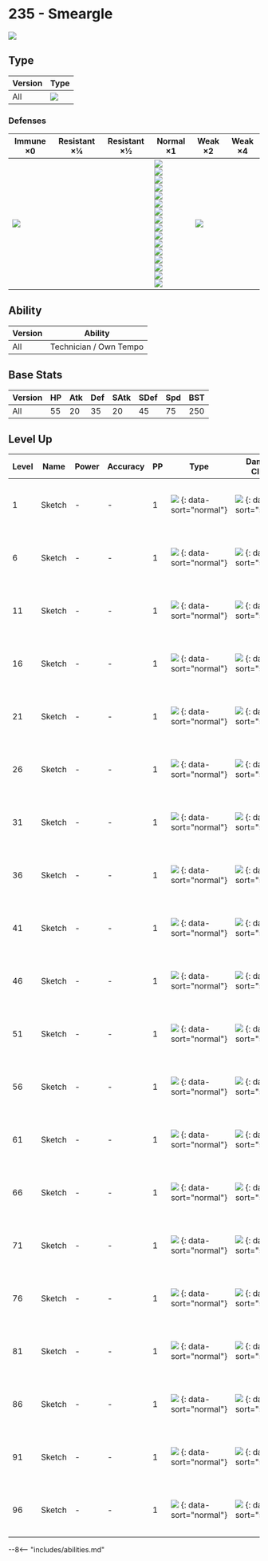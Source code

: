 # 235 - Smeargle
![][235]

## Type

Version | Type
---     | ---
All     | ![][normal]

### Defenses

Immune ×0      | Resistant ×¼ | Resistant ×½ | Normal ×1                                                                                                                                                                                                                           | Weak ×2           | Weak ×4
---            | ---          | ---          | ---                                                                                                                                                                                                                                 | ---               | ---
![][ghost]<br> | &nbsp;       | &nbsp;       | ![][normal]<br>![][flying]<br>![][poison]<br>![][ground]<br>![][rock]<br>![][bug]<br>![][steel]<br>![][fire]<br>![][water]<br>![][grass]<br>![][electric]<br>![][psychic]<br>![][ice]<br>![][dragon]<br>![][dark]<br>![][fairy]<br> | ![][fighting]<br> | &nbsp;

## Ability

Version | Ability
---     | ---
All     | Technician / Own Tempo

## Base Stats

Version | HP  | Atk | Def | SAtk | SDef | Spd | BST
---     | --- | --- | --- | ---  | ---  | --- | ---
All     | 55  | 20  | 35  | 20   | 45   | 75  | 250

## Level Up

Level | Name   | Power | Accuracy | PP  | Type                               | Damage Class                       | Description
---   | ---    | ---   | ---      | --- | ---                                | ---                                | ---
1     | Sketch | -     | -        | 1   | ![][normal] {: data-sort="normal"} | ![][status] {: data-sort="status"} | Permanently becomes the target's last used move.
6     | Sketch | -     | -        | 1   | ![][normal] {: data-sort="normal"} | ![][status] {: data-sort="status"} | Permanently becomes the target's last used move.
11    | Sketch | -     | -        | 1   | ![][normal] {: data-sort="normal"} | ![][status] {: data-sort="status"} | Permanently becomes the target's last used move.
16    | Sketch | -     | -        | 1   | ![][normal] {: data-sort="normal"} | ![][status] {: data-sort="status"} | Permanently becomes the target's last used move.
21    | Sketch | -     | -        | 1   | ![][normal] {: data-sort="normal"} | ![][status] {: data-sort="status"} | Permanently becomes the target's last used move.
26    | Sketch | -     | -        | 1   | ![][normal] {: data-sort="normal"} | ![][status] {: data-sort="status"} | Permanently becomes the target's last used move.
31    | Sketch | -     | -        | 1   | ![][normal] {: data-sort="normal"} | ![][status] {: data-sort="status"} | Permanently becomes the target's last used move.
36    | Sketch | -     | -        | 1   | ![][normal] {: data-sort="normal"} | ![][status] {: data-sort="status"} | Permanently becomes the target's last used move.
41    | Sketch | -     | -        | 1   | ![][normal] {: data-sort="normal"} | ![][status] {: data-sort="status"} | Permanently becomes the target's last used move.
46    | Sketch | -     | -        | 1   | ![][normal] {: data-sort="normal"} | ![][status] {: data-sort="status"} | Permanently becomes the target's last used move.
51    | Sketch | -     | -        | 1   | ![][normal] {: data-sort="normal"} | ![][status] {: data-sort="status"} | Permanently becomes the target's last used move.
56    | Sketch | -     | -        | 1   | ![][normal] {: data-sort="normal"} | ![][status] {: data-sort="status"} | Permanently becomes the target's last used move.
61    | Sketch | -     | -        | 1   | ![][normal] {: data-sort="normal"} | ![][status] {: data-sort="status"} | Permanently becomes the target's last used move.
66    | Sketch | -     | -        | 1   | ![][normal] {: data-sort="normal"} | ![][status] {: data-sort="status"} | Permanently becomes the target's last used move.
71    | Sketch | -     | -        | 1   | ![][normal] {: data-sort="normal"} | ![][status] {: data-sort="status"} | Permanently becomes the target's last used move.
76    | Sketch | -     | -        | 1   | ![][normal] {: data-sort="normal"} | ![][status] {: data-sort="status"} | Permanently becomes the target's last used move.
81    | Sketch | -     | -        | 1   | ![][normal] {: data-sort="normal"} | ![][status] {: data-sort="status"} | Permanently becomes the target's last used move.
86    | Sketch | -     | -        | 1   | ![][normal] {: data-sort="normal"} | ![][status] {: data-sort="status"} | Permanently becomes the target's last used move.
91    | Sketch | -     | -        | 1   | ![][normal] {: data-sort="normal"} | ![][status] {: data-sort="status"} | Permanently becomes the target's last used move.
96    | Sketch | -     | -        | 1   | ![][normal] {: data-sort="normal"} | ![][status] {: data-sort="status"} | Permanently becomes the target's last used move.

--8<-- "includes/abilities.md"

[235]: ../img/pokemon/235.png
[normal]: ../img/types/normal.png
[fire]: ../img/types/fire.png
[fighting]: ../img/types/fighting.png
[water]: ../img/types/water.png
[flying]: ../img/types/flying.png
[grass]: ../img/types/grass.png
[poison]: ../img/types/poison.png
[electric]: ../img/types/electric.png
[ground]: ../img/types/ground.png
[psychic]: ../img/types/psychic.png
[rock]: ../img/types/rock.png
[ice]: ../img/types/ice.png
[bug]: ../img/types/bug.png
[dragon]: ../img/types/dragon.png
[ghost]: ../img/types/ghost.png
[dark]: ../img/types/dark.png
[steel]: ../img/types/steel.png
[fairy]: ../img/types/fairy.png
[status]: ../img/types/status.png
